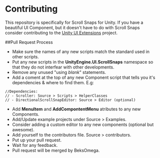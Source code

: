 # Contributing

This repository is specifically for Scroll Snaps for Unity. If you have a beautiful UI Component,
but it doesn't have to do with Scroll Snaps consider contributing to the [Unity UI Extensions](https://bitbucket.org/beksomega/unity-ui-extensions/overview) project.

##Pull Request Process

* Make sure the names of any new scripts match the standard used in other scripts.
* Put any new scripts in the **UnityEngine.UI.ScrollSnaps** namespace so that they do not interfear with other developments.
* Remove any unused "using *blank*" statements.
* Add a coment at the top of any new Component script that tells you it's dependencies & where to find them. E.g:

```
//Dependencies:
// - Scroller: Source > Scripts > HelperClasses
// - DirectionalScrollSnapEditor: Source > Editor (optional)
```

* Add **MenuItem** and **AddCompontentMenu** atributes to any new Components.
* Add/Update example projects under Source > Examples.
* Consider adding a custom editor to any new components (optional but awesome).
* Add yourself to the contributors file. Source > contributors.
* Put up your pull request.
* Wait for any feedback.
* Pull request will be merged by BeksOmega.